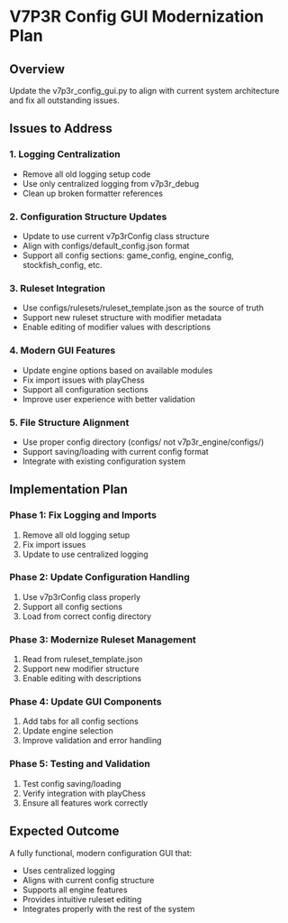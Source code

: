 # V7P3R Config GUI Modernization Plan

## Overview
Update the v7p3r_config_gui.py to align with current system architecture and fix all outstanding issues.

## Issues to Address

### 1. Logging Centralization
- Remove all old logging setup code
- Use only centralized logging from v7p3r_debug
- Clean up broken formatter references

### 2. Configuration Structure Updates
- Update to use current v7p3rConfig class structure
- Align with configs/default_config.json format
- Support all config sections: game_config, engine_config, stockfish_config, etc.

### 3. Ruleset Integration
- Use configs/rulesets/ruleset_template.json as the source of truth
- Support new ruleset structure with modifier metadata
- Enable editing of modifier values with descriptions

### 4. Modern GUI Features
- Update engine options based on available modules
- Fix import issues with playChess
- Support all configuration sections
- Improve user experience with better validation

### 5. File Structure Alignment
- Use proper config directory (configs/ not v7p3r_engine/configs/)
- Support saving/loading with current config format
- Integrate with existing configuration system

## Implementation Plan

### Phase 1: Fix Logging and Imports
1. Remove all old logging setup
2. Fix import issues
3. Update to use centralized logging

### Phase 2: Update Configuration Handling
1. Use v7p3rConfig class properly
2. Support all config sections
3. Load from correct config directory

### Phase 3: Modernize Ruleset Management
1. Read from ruleset_template.json
2. Support new modifier structure
3. Enable editing with descriptions

### Phase 4: Update GUI Components
1. Add tabs for all config sections
2. Update engine selection
3. Improve validation and error handling

### Phase 5: Testing and Validation
1. Test config saving/loading
2. Verify integration with playChess
3. Ensure all features work correctly

## Expected Outcome
A fully functional, modern configuration GUI that:
- Uses centralized logging
- Aligns with current config structure
- Supports all engine features
- Provides intuitive ruleset editing
- Integrates properly with the rest of the system
